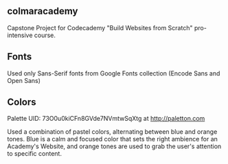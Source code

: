 ## colmaracademy
Capstone Project for Codecademy "Build Websites from Scratch" pro-intensive course.

## Fonts
Used only Sans-Serif fonts from Google Fonts collection (Encode Sans and Open Sans)

## Colors
Palette UID: 73O0u0kiCFn8GVde7NVmtwSqXtg at http://paletton.com

Used a combination of pastel colors, alternating between blue and orange tones. Blue is a calm and focused color that sets the right ambience for an Academy's Website, and orange tones are used to grab the user's attention to specific content.
